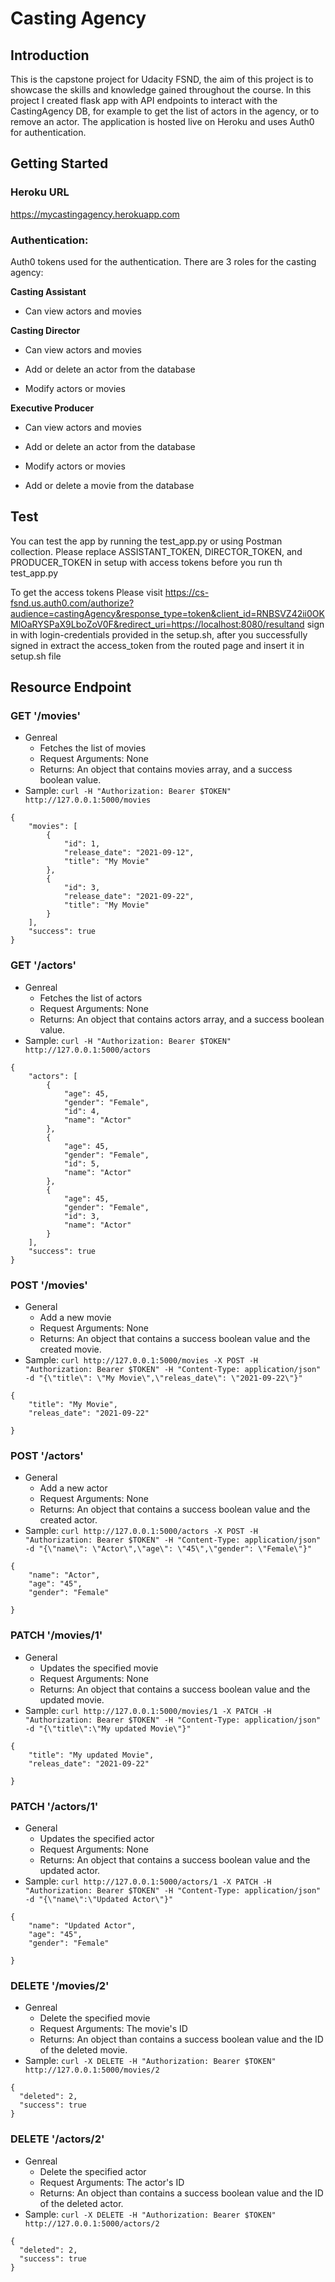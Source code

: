 # Casting Agency

## Introduction
This is the capstone project for Udacity FSND, the aim of this project is to showcase the skills and knowledge gained throughout the course. In this project I created flask app with API endpoints to interact with the CastingAgency DB, for example to get the list of actors in the agency, or to remove an actor. The application is hosted live on Heroku and uses Auth0 for authentication.

## Getting Started
### Heroku URL
https://mycastingagency.herokuapp.com


### Authentication: 
Auth0 tokens used for the authentication. There are 3 roles for the casting agency:

**Casting Assistant**

- Can view actors and movies

**Casting Director**

- Can view actors and movies

- Add or delete an actor from the database

- Modify actors or movies

**Executive Producer**

- Can view actors and movies

- Add or delete an actor from the database

- Modify actors or movies

- Add or delete a movie from the database

## Test
You can test the app by running the test_app.py or using Postman collection.
Please replace ASSISTANT_TOKEN, DIRECTOR_TOKEN, and PRODUCER_TOKEN in setup with access tokens before you run th test_app.py

To get the access tokens Please visit https://cs-fsnd.us.auth0.com/authorize?audience=castingAgency&response_type=token&client_id=RNBSVZ42ii0OKMlOaRYSPaX9LboZoV0F&redirect_uri=https://localhost:8080/resultand sign in with login-credentials provided in the setup.sh, after you successfully signed in extract the access_token from the routed page and insert it in setup.sh file

## Resource Endpoint 
### GET '/movies'
* Genreal
    * Fetches the list of movies
    * Request Arguments: None
    * Returns: An object that contains movies array, and a success boolean value.
* Sample: `curl -H "Authorization: Bearer $TOKEN" http://127.0.0.1:5000/movies`

```
{
    "movies": [
        {
            "id": 1,
            "release_date": "2021-09-12",
            "title": "My Movie"
        },
        {
            "id": 3,
            "release_date": "2021-09-22",
            "title": "My Movie"
        }
    ],
    "success": true
}

```


### GET '/actors'
* Genreal
    * Fetches the list of actors
    * Request Arguments: None
    * Returns: An object that contains actors array, and a success boolean value.
* Sample: `curl -H "Authorization: Bearer $TOKEN" http://127.0.0.1:5000/actors`

```
{
    "actors": [
        {
            "age": 45,
            "gender": "Female",
            "id": 4,
            "name": "Actor"
        },
        {
            "age": 45,
            "gender": "Female",
            "id": 5,
            "name": "Actor"
        },
        {
            "age": 45,
            "gender": "Female",
            "id": 3,
            "name": "Actor"
        }
    ],
    "success": true
}

```

### POST '/movies'
* General
    * Add a new movie
    * Request Arguments: None
    * Returns: An object that contains a success boolean value and the created movie.
* Sample: `curl http://127.0.0.1:5000/movies -X POST -H "Authorization: Bearer $TOKEN" -H "Content-Type: application/json" -d "{\"title\": \"My Movie\",\"releas_date\": \"2021-09-22\"}"`
```
{
    "title": "My Movie",
    "releas_date": "2021-09-22"
    
}
```

### POST '/actors'
* General
    * Add a new actor
    * Request Arguments: None
    * Returns: An object that contains a success boolean value and the created actor.
* Sample: `curl http://127.0.0.1:5000/actors -X POST -H "Authorization: Bearer $TOKEN" -H "Content-Type: application/json" -d "{\"name\": \"Actor\",\"age\": \"45\",\"gender": \"Female\"}"`
```
{
    "name": "Actor",
    "age": "45",
    "gender": "Female"
    
}

```


### PATCH '/movies/1'
* General
    * Updates the specified movie
    * Request Arguments: None
    * Returns: An object that contains a success boolean value and the updated movie.
* Sample: `curl http://127.0.0.1:5000/movies/1 -X PATCH -H "Authorization: Bearer $TOKEN" -H "Content-Type: application/json" -d "{\"title\":\"My updated Movie\"}"`
```
{   
    "title": "My updated Movie",
    "releas_date": "2021-09-22"
    
}
```

### PATCH '/actors/1'
* General
    * Updates the specified actor
    * Request Arguments: None
    * Returns: An object that contains a success boolean value and the updated actor.
* Sample: `curl http://127.0.0.1:5000/actors/1 -X PATCH -H "Authorization: Bearer $TOKEN" -H "Content-Type: application/json" -d "{\"name\":\"Updated Actor\"}"`
```
{
    "name": "Updated Actor",
    "age": "45",
    "gender": "Female"
    
}
```

### DELETE '/movies/2'
* Genreal
    * Delete the specified movie
    * Request Arguments: The movie's ID
    * Returns: An object than contains a success boolean value and the ID of the deleted movie.
* Sample: `curl -X DELETE -H "Authorization: Bearer $TOKEN" http://127.0.0.1:5000/movies/2`
```
{
  "deleted": 2,
  "success": true
}
```

### DELETE '/actors/2'
* Genreal
    * Delete the specified actor
    * Request Arguments: The actor's ID
    * Returns: An object than contains a success boolean value and the ID of the deleted actor.
* Sample: `curl -X DELETE -H "Authorization: Bearer $TOKEN" http://127.0.0.1:5000/actors/2`
```
{
  "deleted": 2,
  "success": true
}
```
